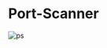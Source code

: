 # Port-Scanner

![ps](https://user-images.githubusercontent.com/120246386/228334698-a9a388d2-7547-4657-bb5e-d1361755b8ec.png)
